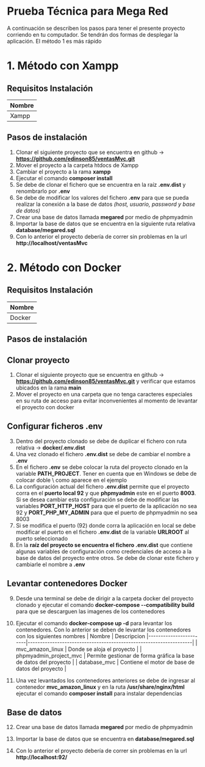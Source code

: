 # Prueba Técnica para Mega Red

A continuación se describen los pasos para tener el presente proyecto corriendo en tu computador.
Se tendrán dos formas de desplegar la aplicación. El método 1 es más rápido

# 1. Método con Xampp

## Requisitos Instalación

| Nombre   |
|----------|
| Xampp    |

## Pasos de instalación

1. Clonar el siguiente proyecto que se encuentra en github ->  __https://github.com/edinson85/ventasMvc.git__ 
2. Mover el proyecto a la carpeta htdocs de Xampp
3. Cambiar el proyecto a la rama __xampp__
4. Ejecutar el comando __composer install__
5. Se debe de clonar el fichero que se encuentra en la raíz __.env.dist__ y renombrarlo por __.env__
6. Se debe de modificar los valores del fichero __.env__ para que se pueda realizar la conexión a la base de datos _(host, usuario, password y base de datos)_
7. Crear una base de datos llamada __megared__ por medio de phpmyadmin
8. Importar la base de datos que se encuentra en la siguiente ruta relativa __database/megared.sql__
9. Con lo anterior el proyecto debería de correr sin problemas en la url __http://localhost/ventasMvc__

# 2. Método con Docker

## Requisitos Instalación

| Nombre   |
|----------|
| Docker   |

## Pasos de instalación

## Clonar proyecto
1. Clonar el siguiente proyecto que se encuentra en github ->  __https://github.com/edinson85/ventasMvc.git__ y verificar que estamos ubicados en la rama __main__
2. Mover el proyecto en una carpeta que no tenga caracteres especiales en su ruta de acceso para evitar inconvenientes al momento de levantar el proyecto con docker

## Configurar ficheros .env
3. Dentro del proyecto clonado se debe de duplicar el fichero con ruta relativa -> __docker/.env.dist__
4. Una vez clonado el fichero __.env.dist__ se debe de cambiar el nombre a __.env__
5. En el fichero __.env__ se debe colocar la ruta del proyecto clonado en la variable __PATH_PROJECT__. Tener en cuenta que en Windows se debe de colocar doble \\ como aparece en el ejemplo
6. La configuración actual del fichero __.env.dist__ permite que el proyecto corra en el __puerto local 92__ y que __phpmyadmin__ este en el puerto __8003__. Si se desea cambiar esta configuración se debe de modificar las variables __PORT_HTTP_HOST__ para que el puerto de la aplicación no sea 92 y __PORT_PHP_MY_ADMIN__ para que el puerto de phpmyadmin no sea 8003
7. Si se modifica el puerto (92) donde corra la aplicación en local se debe modificar el puerto en el fichero __.env.dist__ de la variable __URLROOT__ al puerto seleccionado
8. En la __raíz del proyecto se encuentra el fichero .env.dist__ que contiene algunas variables de configuración como credenciales de acceso a la base de datos del proyecto entre otros. Se debe de clonar este fichero y cambiarle el nombre a __.env__

## Levantar contenedores Docker
9. Desde una terminal se debe de dirigir a la carpeta docker del proyecto clonado y ejecutar el comando __docker-compose --compatibility build__ para que se descarguen las imagenes de los contenedores
10. Ejecutar el comando  __docker-compose up -d__ para levantar los contenedores. Con lo anterior se deben de levantar los contenedores  con los siguientes nombres
| Nombre                 | Descripcion
|------------------------|-------------------------------------------------------------------|
| mvc_amazon_linux       | Donde se aloja el proyecto                                        |
| phpmyadmin_project_mvc | Permite gestionar de forma gráfica la base de datos del proyecto  |
| database_mvc           | Contiene el motor de base de datos del proyecto                   |

11. Una vez levantados los contenedores anteriores se debe de ingresar al contenedor __mvc_amazon_linux__ y en la ruta __/usr/share/nginx/html__ ejecutar el comando __composer install__ para instalar dependencias

## Base de datos
12. Crear una base de datos llamada __megared__ por medio de phpmyadmin
13. Importar la base de datos que se encuentra en __database/megared.sql__

14. Con lo anterior el proyecto debería de correr sin problemas en la url __http://localhost:92/__ 
